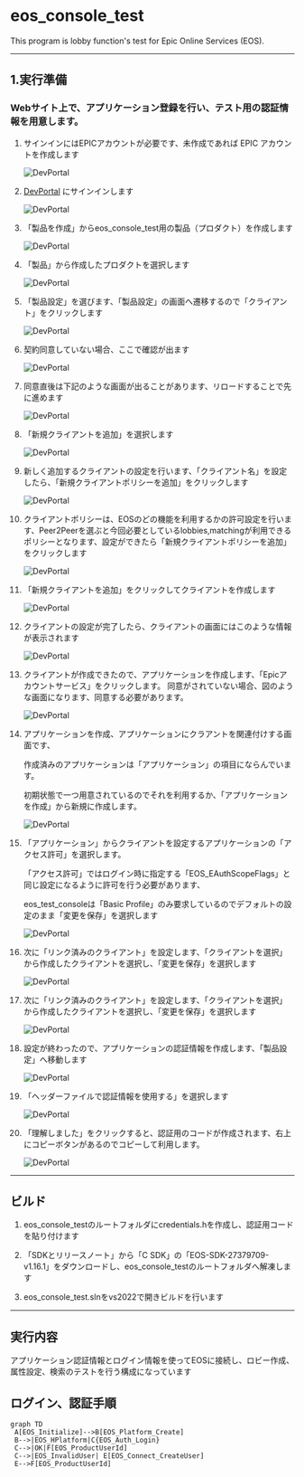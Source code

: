 # eos_console_test

This program is lobby function's test for Epic Online Services (EOS).

---

## 1.実行準備

### Webサイト上で、アプリケーション登録を行い、テスト用の認証情報を用意します。

1. サインインにはEPICアカウントが必要です、未作成であれば EPIC アカウントを作成します

   ![DevPortal](画像/000.png "サインイン")

1. [DevPortal](https://dev.epicgames.com/portal/ja/) にサインインします

   ![DevPortal](画像/001.png "DevPortal 初期画面")

1. 「製品を作成」からeos_console_test用の製品（プロダクト）を作成します

   ![DevPortal](画像/002.png "製品を作成")

1. 「製品」から作成したプロダクトを選択します

   ![DevPortal](画像/003.png "製品ルート画面")

1. 「製品設定」を選びます、「製品設定」の画面へ遷移するので「クライアント」をクリックします

   ![DevPortal](画像/004.png "製品設定")

1. 契約同意していない場合、ここで確認が出ます

   ![DevPortal](画像/005.png "製品クライアント - 契約要求")

1. 同意直後は下記のような画面が出ることがあります、リロードすることで先に進めます

   ![DevPortal](画像/006.png "製品クライアント - 契約要求 リロード必要")

1. 「新規クライアントを追加」を選択します

   ![DevPortal](画像/007.png "製品設定 - クライアント")

1. 新しく追加するクライアントの設定を行います、「クライアント名」を設定したら、「新規クライアントポリシーを追加」をクリックします

   ![DevPortal](画像/008.png "製品設定 - クライアント - 新規クライアント作成")

1. クライアントポリシーは、EOSのどの機能を利用するかの許可設定を行います、Peer2Peerを選ぶと今回必要としているlobbies,matchingが利用できるポリシーとなります、設定ができたら「新規クライアントポリシーを追加」をクリックします

   ![DevPortal](画像/009.png "製品設定 - クライアント - クライアントポリシー作成")

1. 「新規クライアントを追加」をクリックしてクライアントを作成します

   ![DevPortal](画像/010.png "製品設定 - クライアント - クライアントにポリシーを設定")

1. クライアントの設定が完了したら、クライアントの画面にはこのような情報が表示されます

   ![DevPortal](画像/011.png "製品設定 - クライアント - 設定完了")

1. クライアントが作成できたので、アプリケーションを作成します、「Epicアカウントサービス」をクリックします。
同意がされていない場合、図のような画面になります、同意する必要があります。

   ![DevPortal](画像/012.png "DevPortal - アカウントサービス初期画面")

1. アプリケーションを作成、アプリケーションにクラアントを関連付けする画面です、

   作成済みのアプリケーションは「アプリケーション」の項目にならんでいます。

   初期状態で一つ用意されているのでそれを利用するか、「アプリケーションを作成」から新規に作成します。

   ![DevPortal](画像/013.png "DevPortal - アカウントサービス画面")

1. 「アプリケーション」からクライアントを設定するアプリケーションの「アクセス許可」を選択します。

   「アクセス許可」ではログイン時に指定する「EOS_EAuthScopeFlags」と同じ設定になるように許可を行う必要があります、

   eos_test_consoleは「Basic Profile」のみ要求しているのでデフォルトの設定のまま「変更を保存」を選択します

   ![DevPortal](画像/014.png "DevPortal - アカウントサービス画面 - アプリケーション設定 - アクセス許可")

1. 次に「リンク済みのクライアント」を設定します、「クライアントを選択」から作成したクライアントを選択し、「変更を保存」を選択します

   ![DevPortal](画像/015.png "DevPortal - アカウントサービス画面 - アプリケーション設定 - リンク済みのアプリケーション")

1. 次に「リンク済みのクライアント」を設定します、「クライアントを選択」から作成したクライアントを選択し、「変更を保存」を選択します

   ![DevPortal](画像/016.png "DevPortal - アカウントサービス画面 - アプリケーション設定 - 設定完了")

1. 設定が終わったので、アプリケーションの認証情報を作成します、「製品設定」へ移動します

   ![DevPortal](画像/017.png "製品設定 - ルート")

1. 「ヘッダーファイルで認証情報を使用する」を選択します

   ![DevPortal](画像/018.png "製品設定 - ヘッダ作成")

1. 「理解しました」をクリックすると、認証用のコードが作成されます、右上にコピーボタンがあるのでコピーして利用します。

   ![DevPortal](画像/019.png "製品設定 - ヘッダ作成 - コピー")

---

## ビルド

1. eos_console_testのルートフォルダにcredentials.hを作成し、認証用コードを貼り付けます

1. 「SDKとリリースノート」から「C SDK」の「EOS-SDK-27379709-v1.16.1」をダウンロードし、eos_console_testのルートフォルダへ解凍します

1. eos_console_test.slnをvs2022で開きビルドを行います

---

## 実行内容

   アプリケーション認証情報とログイン情報を使ってEOSに接続し、ロビー作成、属性設定、検索のテストを行う構成になっています

## ログイン、認証手順

```mermaid
graph TD
 A[EOS_Initialize]-->B[EOS_Platform_Create]
 B-->|EOS_HPlatform|C{EOS_Auth_Login}
 C-->|OK|F[EOS_ProductUserId]
 C-->|EOS_InvalidUser| E[EOS_Connect_CreateUser]
 E-->F[EOS_ProductUserId]
```
